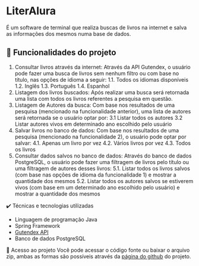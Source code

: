 # LiterAlura
É um software de terminal que realiza buscas de livros na internet e salva as informações dos mesmos numa base de dados.

## 🔨 Funcionalidades do projeto
1. Consultar livros através da internet: Através da API Gutendex, o usuário pode fazer uma busca de livros sem nenhum filtro ou com base no título, nas opções de idioma a seguir:
  1.1. Todos os idiomas disponíveis
  1.2. Inglês
  1.3. Português
  1.4. Espanhol
2. Listagem dos livros buscados: Após realizar uma busca será retornada uma lista com todos os livros referentes a pesquisa em questão.
3. Listagem de Autores da busca: Com base nos resultados de uma pesquisa (mencionado na funcionalidade anterior), uma lista de autores será retornada se o usuário optar por:
  3.1 Listar todos os autores
  3.2 Listar autores vivos em determinado ano escolhido pelo usuário
4. Salvar livros no banco de dados: Com base nos resultados de uma pesquisa (mencionado na funcionalidade 2), o usuário pode optar por salvar:
  4.1. Apenas um livro por vez
  4.2. Vários livros por vez
  4.3. Todos os livros
5. Consultar dados salvos no banco de dados: Através do banco de dados PostgreSQL, o usuário pode fazer uma filtragem de livros pelo título ou uma filtragem de autores desses livros:
  5.1. Listar todos os livros salvos (com base nas opções de idioma da funcionalidade 1) e mostrar a quantidade dos mesmos
  5.2. Listar todos os autores salvos se estiverem vivos (com base em um determinado ano escolhido pelo usuário) e mostrar a quantidade dos mesmos

✔️ Técnicas e tecnologias utilizadas
- Linguagem de programação Java
- Spring Framework
- [Gutendex API](https://gutendex.com/)
- Banco de dados PostgreSQL

📁 Acesso ao projeto
Você pode acessar o código fonte ou baixar o arquivo zip, ambas as formas são possíveis através da [página do github](https://github.com/PedroHenriqueMQ/Chellenge_LiterAlura-OracleNextEducation) do projeto.
